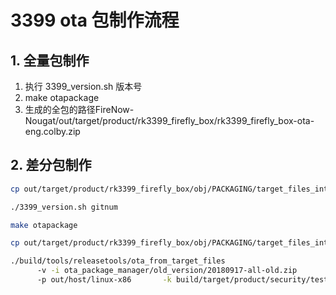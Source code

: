 # 3399 ota 包制作流程

## 1. 全量包制作

1. 执行 3399_version.sh 版本号
2. make otapackage
3. 生成的全包的路径FireNow-Nougat/out/target/product/rk3399_firefly_box/rk3399_firefly_box-ota-eng.colby.zip

## 2. 差分包制作

```sh
cp out/target/product/rk3399_firefly_box/obj/PACKAGING/target_files_intermediates/rk3399_firefly_box-target_files-eng.colby.zip ./ota_package_manager/old_version/20180917-all-old.zip
```

```sh
./3399_version.sh gitnum
```

```sh
make otapackage
```

```sh
cp out/target/product/rk3399_firefly_box/obj/PACKAGING/target_files_intermediates/rk3399_firefly_box-target_files-eng.colby.zip    ota_package_manager/new_version/
```

```sh
./build/tools/releasetools/ota_from_target_files 
      -v -i ota_package_manager/old_version/20180917-all-old.zip 
      -p out/host/linux-x86       -k build/target/product/security/testkey          ota_package_manager/new_version/rk3399_firefly_box-target_files-eng.colby.zip ota_package_manager/update.zip
```

## 
